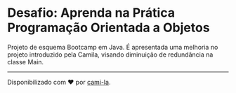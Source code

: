 <h1> Desafio: Aprenda na Prática Programação Orientada a Objetos</h1>

Projeto de esquema Bootcamp em Java. É apresentada uma melhoria no projeto introduzido pela Camila, visando diminuição de redundância na classe Main.



------------

Disponibilizado com ♥ por [cami-la](https://www.linkedin.com/in/cami-la/ "cami-la").
